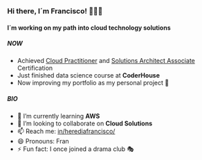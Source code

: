 ### Hi there, I´m Francisco! 👋👨‍💻

#### I´m working on my path into cloud technology solutions

##### NOW
- Achieved [Cloud Practitioner](https://www.credly.com/badges/49529c24-45c2-42ff-b838-9c0c1ff04828/public_url) and [Solutions Architect Associate](https://www.credly.com/badges/288f86bb-f1e4-4e30-a4db-cbb105996f1b/public_url) Certification
- Just finished data science course at **CoderHouse**
- Now improving my portfolio as my personal project 💪

##### BIO

- 🌱 I’m currently learning **AWS**
- 👯 I’m looking to collaborate on **Cloud Solutions**
- 📫 Reach me: [in/herediafrancisco/](https://www.linkedin.com/in/herediafrancisco/)
- 😄 Pronouns: Fran
- ⚡ Fun fact: I once joined a drama club 🎭
